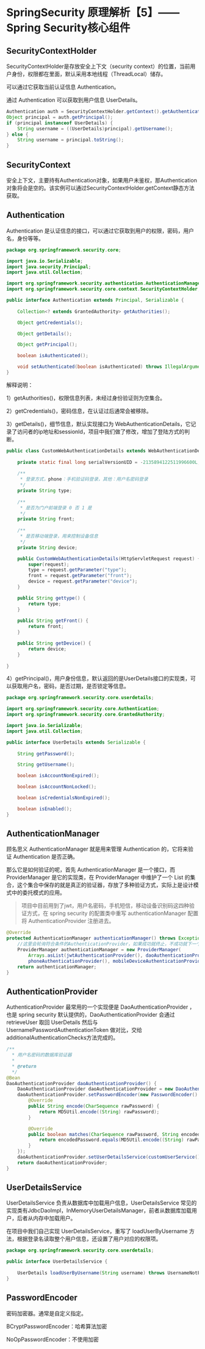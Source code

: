 # SpringSecurity 原理解析【5】——Spring Security核心组件

## SecurityContextHolder

SecurityContextHolder是存放安全上下文（security context）的位置，当前用户身份，权限都在里面，默认采用本地线程（ThreadLocal）储存。

可以通过它获取当前认证信息 Authentication。

通过 Authentication 可以获取到用户信息 UserDetails。

```java
Authentication auth = SecurityContextHolder.getContext().getAuthentication();
Object principal = auth.getPrincipal();
if (principal instanceof UserDetails) {
    String username = ((UserDetails)principal).getUsername();
} else {
    String username = principal.toString();
}
```

## SecurityContext

安全上下文，主要持有Authentication对象，如果用户未鉴权，那Authentication对象将会是空的。该实例可以通过SecurityContextHolder.getContext静态方法获取。

## Authentication

Authentication 是认证信息的接口，可以通过它获取到用户的权限，密码，用户名，身份等等。

```java
package org.springframework.security.core;

import java.io.Serializable;
import java.security.Principal;
import java.util.Collection;

import org.springframework.security.authentication.AuthenticationManager;
import org.springframework.security.core.context.SecurityContextHolder;

public interface Authentication extends Principal, Serializable {
    
    Collection<? extends GrantedAuthority> getAuthorities();

    Object getCredentials();

    Object getDetails();

    Object getPrincipal();

    boolean isAuthenticated();

    void setAuthenticated(boolean isAuthenticated) throws IllegalArgumentException;
}
```

解释说明：

1）getAuthorities()，权限信息列表，未经过身份验证则为空集合。

2）getCredentials()，密码信息，在认证过后通常会被移除。

3）getDetails()，细节信息，默认实现接口为 WebAuthenticationDetails，它记录了访问者的ip地址和sessionId，项目中我们做了修改，增加了登陆方式的判断。

```java
public class CustomWebAuthenticationDetails extends WebAuthenticationDetails {
    
    private static final long serialVersionUID = -2135894122511996600L;
    
    /**
     * 登录方式，phone：手机验证码登录，其他：用户名密码登录
     */
    private String type;
    
    /**
     * 是否为门户前端登录 0 否 1 是
     */
    private String front;
    
    /**
     * 是否移动端登录，用来控制设备信息
     */
    private String device;

    public CustomWebAuthenticationDetails(HttpServletRequest request) {
        super(request);
        type = request.getParameter("type");
        front = request.getParameter("front");
        device = request.getParameter("device");
    }

    public String gettype() {
        return type;
    }
    
    public String getFront() {
        return front;
    }

    public String getDevice() {
        return device;
    }
    
}
```

4）getPrincipal()，用户身份信息，默认返回的是UserDetails接口的实现类，可以获取用户名，密码，是否过期，是否锁定等信息。

```java
package org.springframework.security.core.userdetails;

import org.springframework.security.core.Authentication;
import org.springframework.security.core.GrantedAuthority;

import java.io.Serializable;
import java.util.Collection;

public interface UserDetails extends Serializable {
    
    String getPassword();

    String getUsername();

    boolean isAccountNonExpired();

    boolean isAccountNonLocked();

    boolean isCredentialsNonExpired();

    boolean isEnabled();
}
```

## AuthenticationManager

顾名思义 AuthenticationManager 就是用来管理 Authentication 的，它将来验证 Authentication 是否正确。

那么它是如何验证的呢，首先 AuthenticationManager 是一个接口，而 ProviderManager 是它的实现类，在 ProviderManager 中维护了一个 List 的集合，这个集合中保存的就是真正的验证器，存放了多种验证方式，实际上是设计模式中的委托模式的应用。

> 项目中目前用到了jwt，用户名密码，手机短信，移动设备识别码这四种验证方式，在 spring security 的配置类中重写 authenticationManager 配置将 AuthenticationProvider 注册进去。

```java
@Override
protected AuthenticationManager authenticationManager() throws Exception {
    //这里会轮询符合条件的AuthenticationProvider，如果成功就终止，不成功就下一个
    ProviderManager authenticationManager = new ProviderManager(
        Arrays.asList(jwtAuthenticationProvider(), daoAuthenticationProvider(), 
        phoneAuthenticationProvider(), mobileDeviceAuthenticationProvider()));
    return authenticationManager;
}
```

## AuthenticationProvider

AuthenticationProvider 最常用的一个实现便是 DaoAuthenticationProvider ，也是 spring security 默认提供的，DaoAuthenticationProvider 会通过 retrieveUser 取回 UserDetails 然后与 UsernamePasswordAuthenticationToken 做对比，交给additionalAuthenticationChecks方法完成的。

```java
/**
  * 用户名密码的数据库验证器
  *
  * @return
  */
@Bean
DaoAuthenticationProvider daoAuthenticationProvider() {
    DaoAuthenticationProvider daoAuthenticationProvider = new DaoAuthenticationProvider();
    daoAuthenticationProvider.setPasswordEncoder(new PasswordEncoder() {
        @Override
        public String encode(CharSequence rawPassword) {
            return MD5Util.encode((String) rawPassword);
        }

        @Override
        public boolean matches(CharSequence rawPassword, String encodedPassword) {
            return encodedPassword.equals(MD5Util.encode((String) rawPassword));
        }
    });
    daoAuthenticationProvider.setUserDetailsService(customUserService());
    return daoAuthenticationProvider;
}
```

## UserDetailsService

UserDetailsService 负责从数据库中加载用户信息，UserDetailsService 常见的实现类有JdbcDaoImpl，InMemoryUserDetailsManager，前者从数据库加载用户，后者从内存中加载用户。

在项目中我们自己实现 UserDetailsService，重写了 loadUserByUsername 方法，根据登录名读取整个用户信息，还设置了用户对应的权限项。

```java
package org.springframework.security.core.userdetails;

public interface UserDetailsService {
    
    UserDetails loadUserByUsername(String username) throws UsernameNotFoundException;
}
```

## PasswordEncoder

密码加密器。通常是自定义指定。

BCryptPasswordEncoder：哈希算法加密

NoOpPasswordEncoder：不使用加密
